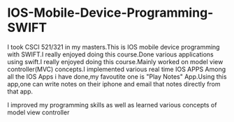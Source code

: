 # IOS-Mobile-Device-Programming-SWIFT

I took CSCI 521/321 in my masters.This is IOS mobile device programming with SWIFT.I really enjoyed doing this course.Done various applications 
using swift.I really enjoyed doing this course.Mainly worked on model view controller(MVC) concepts.I implemented various real time IOS APPS 
Among all the IOS Apps i have done,my favoutite one is "Play Notes" App.Using this app,one can write notes on their iphone and email that notes
directly from that app.

I improved my programming skills as well as learned various concepts of model view controller
